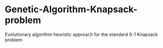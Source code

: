 # Genetic-Algorithm-Knapsack-problem
Evolutionary algorithm heuristic approach for the standard 0-1 Knapsack problem
